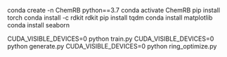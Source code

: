 conda create -n ChemRB python==3.7 
conda activate ChemRB 
pip install torch 
conda install -c rdkit rdkit 
pip install tqdm 
conda install matplotlib 
conda install seaborn

CUDA_VISIBLE_DEVICES=0 python train.py 
CUDA_VISIBLE_DEVICES=0 python generate.py 
CUDA_VISIBLE_DEVICES=0 python ring_optimize.py
